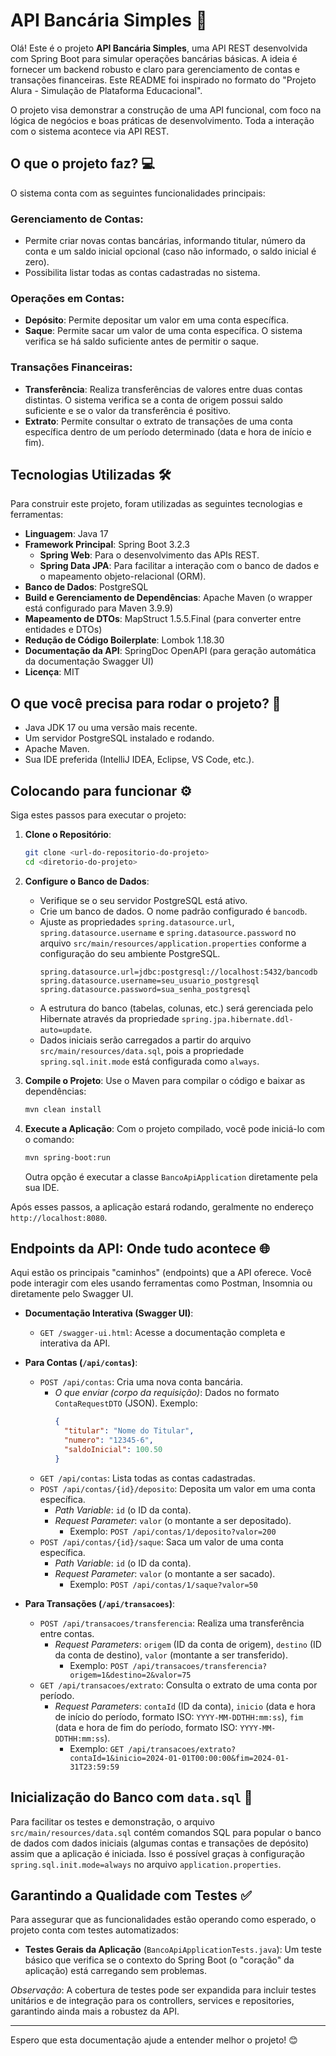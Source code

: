 # API Bancária Simples 🏦

Olá! Este é o projeto **API Bancária Simples**, uma API REST desenvolvida com Spring Boot para simular operações bancárias básicas. A ideia é fornecer um backend robusto e claro para gerenciamento de contas e transações financeiras. Este README foi inspirado no formato do "Projeto Alura - Simulação de Plataforma Educacional".

O projeto visa demonstrar a construção de uma API funcional, com foco na lógica de negócios e boas práticas de desenvolvimento. Toda a interação com o sistema acontece via API REST.

## O que o projeto faz? 💻

O sistema conta com as seguintes funcionalidades principais:

### Gerenciamento de Contas:
* Permite criar novas contas bancárias, informando titular, número da conta e um saldo inicial opcional (caso não informado, o saldo inicial é zero).
* Possibilita listar todas as contas cadastradas no sistema.

### Operações em Contas:
* **Depósito**: Permite depositar um valor em uma conta específica.
* **Saque**: Permite sacar um valor de uma conta específica. O sistema verifica se há saldo suficiente antes de permitir o saque.

### Transações Financeiras:
* **Transferência**: Realiza transferências de valores entre duas contas distintas. O sistema verifica se a conta de origem possui saldo suficiente e se o valor da transferência é positivo.
* **Extrato**: Permite consultar o extrato de transações de uma conta específica dentro de um período determinado (data e hora de início e fim).

## Tecnologias Utilizadas 🛠️

Para construir este projeto, foram utilizadas as seguintes tecnologias e ferramentas:

* **Linguagem**: Java 17
* **Framework Principal**: Spring Boot 3.2.3
    * **Spring Web**: Para o desenvolvimento das APIs REST.
    * **Spring Data JPA**: Para facilitar a interação com o banco de dados e o mapeamento objeto-relacional (ORM).
* **Banco de Dados**: PostgreSQL
* **Build e Gerenciamento de Dependências**: Apache Maven (o wrapper está configurado para Maven 3.9.9)
* **Mapeamento de DTOs**: MapStruct 1.5.5.Final (para converter entre entidades e DTOs)
* **Redução de Código Boilerplate**: Lombok 1.18.30
* **Documentação da API**: SpringDoc OpenAPI (para geração automática da documentação Swagger UI)
* **Licença**: MIT

## O que você precisa para rodar o projeto? 🚀

* Java JDK 17 ou uma versão mais recente.
* Um servidor PostgreSQL instalado e rodando.
* Apache Maven.
* Sua IDE preferida (IntelliJ IDEA, Eclipse, VS Code, etc.).

## Colocando para funcionar ⚙️

Siga estes passos para executar o projeto:

1.  **Clone o Repositório**:
    ```bash
    git clone <url-do-repositorio-do-projeto>
    cd <diretorio-do-projeto>
    ```

2.  **Configure o Banco de Dados**:
    * Verifique se o seu servidor PostgreSQL está ativo.
    * Crie um banco de dados. O nome padrão configurado é `bancodb`.
    * Ajuste as propriedades `spring.datasource.url`, `spring.datasource.username` e `spring.datasource.password` no arquivo `src/main/resources/application.properties` conforme a configuração do seu ambiente PostgreSQL.
        ```properties
        spring.datasource.url=jdbc:postgresql://localhost:5432/bancodb
        spring.datasource.username=seu_usuario_postgresql
        spring.datasource.password=sua_senha_postgresql
        ```
    * A estrutura do banco (tabelas, colunas, etc.) será gerenciada pelo Hibernate através da propriedade `spring.jpa.hibernate.ddl-auto=update`.
    * Dados iniciais serão carregados a partir do arquivo `src/main/resources/data.sql`, pois a propriedade `spring.sql.init.mode` está configurada como `always`.

3.  **Compile o Projeto**: Use o Maven para compilar o código e baixar as dependências:
    ```bash
    mvn clean install
    ```

4.  **Execute a Aplicação**: Com o projeto compilado, você pode iniciá-lo com o comando:
    ```bash
    mvn spring-boot:run
    ```
    Outra opção é executar a classe `BancoApiApplication` diretamente pela sua IDE.

Após esses passos, a aplicação estará rodando, geralmente no endereço `http://localhost:8080`.

## Endpoints da API: Onde tudo acontece 🌐

Aqui estão os principais "caminhos" (endpoints) que a API oferece. Você pode interagir com eles usando ferramentas como Postman, Insomnia ou diretamente pelo Swagger UI.

* **Documentação Interativa (Swagger UI)**:
    * `GET /swagger-ui.html`: Acesse a documentação completa e interativa da API.

* **Para Contas (`/api/contas`)**:
    * `POST /api/contas`: Cria uma nova conta bancária.
        * *O que enviar (corpo da requisição)*: Dados no formato `ContaRequestDTO` (JSON). Exemplo:
            ```json
            {
              "titular": "Nome do Titular",
              "numero": "12345-6",
              "saldoInicial": 100.50
            }
            ```
    * `GET /api/contas`: Lista todas as contas cadastradas.
    * `POST /api/contas/{id}/deposito`: Deposita um valor em uma conta específica.
        * *Path Variable*: `id` (o ID da conta).
        * *Request Parameter*: `valor` (o montante a ser depositado).
            * Exemplo: `POST /api/contas/1/deposito?valor=200`
    * `POST /api/contas/{id}/saque`: Saca um valor de uma conta específica.
        * *Path Variable*: `id` (o ID da conta).
        * *Request Parameter*: `valor` (o montante a ser sacado).
            * Exemplo: `POST /api/contas/1/saque?valor=50`

* **Para Transações (`/api/transacoes`)**:
    * `POST /api/transacoes/transferencia`: Realiza uma transferência entre contas.
        * *Request Parameters*: `origem` (ID da conta de origem), `destino` (ID da conta de destino), `valor` (montante a ser transferido).
            * Exemplo: `POST /api/transacoes/transferencia?origem=1&destino=2&valor=75`
    * `GET /api/transacoes/extrato`: Consulta o extrato de uma conta por período.
        * *Request Parameters*: `contaId` (ID da conta), `inicio` (data e hora de início do período, formato ISO: `YYYY-MM-DDTHH:mm:ss`), `fim` (data e hora de fim do período, formato ISO: `YYYY-MM-DDTHH:mm:ss`).
            * Exemplo: `GET /api/transacoes/extrato?contaId=1&inicio=2024-01-01T00:00:00&fim=2024-01-31T23:59:59`

## Inicialização do Banco com `data.sql` 💾

Para facilitar os testes e demonstração, o arquivo `src/main/resources/data.sql` contém comandos SQL para popular o banco de dados com dados iniciais (algumas contas e transações de depósito) assim que a aplicação é iniciada. Isso é possível graças à configuração `spring.sql.init.mode=always` no arquivo `application.properties`.

## Garantindo a Qualidade com Testes ✅

Para assegurar que as funcionalidades estão operando como esperado, o projeto conta com testes automatizados:

* **Testes Gerais da Aplicação** (`BancoApiApplicationTests.java`): Um teste básico que verifica se o contexto do Spring Boot (o "coração" da aplicação) está carregando sem problemas.

*Observação*: A cobertura de testes pode ser expandida para incluir testes unitários e de integração para os controllers, services e repositories, garantindo ainda mais a robustez da API.

---

Espero que esta documentação ajude a entender melhor o projeto! 😊
